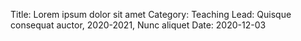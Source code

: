 Title: Lorem ipsum dolor sit amet
Category: Teaching
Lead: Quisque consequat auctor, 2020-2021, Nunc aliquet
Date: 2020-12-03
